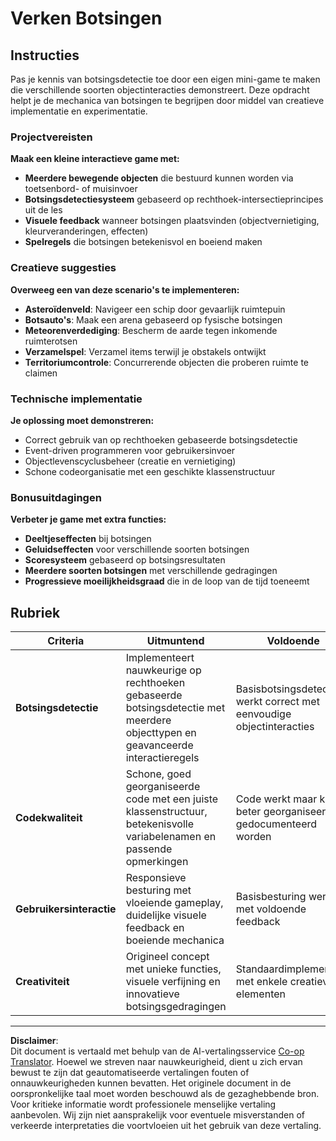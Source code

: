 <!--
CO_OP_TRANSLATOR_METADATA:
{
  "original_hash": "124efddbb65166cddb38075ad6dae324",
  "translation_date": "2025-10-23T01:06:09+00:00",
  "source_file": "6-space-game/4-collision-detection/assignment.md",
  "language_code": "nl"
}
-->
# Verken Botsingen

## Instructies

Pas je kennis van botsingsdetectie toe door een eigen mini-game te maken die verschillende soorten objectinteracties demonstreert. Deze opdracht helpt je de mechanica van botsingen te begrijpen door middel van creatieve implementatie en experimentatie.

### Projectvereisten

**Maak een kleine interactieve game met:**
- **Meerdere bewegende objecten** die bestuurd kunnen worden via toetsenbord- of muisinvoer
- **Botsingsdetectiesysteem** gebaseerd op rechthoek-intersectieprincipes uit de les
- **Visuele feedback** wanneer botsingen plaatsvinden (objectvernietiging, kleurveranderingen, effecten)
- **Spelregels** die botsingen betekenisvol en boeiend maken

### Creatieve suggesties

**Overweeg een van deze scenario's te implementeren:**
- **Asteroïdenveld**: Navigeer een schip door gevaarlijk ruimtepuin
- **Botsauto's**: Maak een arena gebaseerd op fysische botsingen
- **Meteorenverdediging**: Bescherm de aarde tegen inkomende ruimterotsen
- **Verzamelspel**: Verzamel items terwijl je obstakels ontwijkt
- **Territoriumcontrole**: Concurrerende objecten die proberen ruimte te claimen

### Technische implementatie

**Je oplossing moet demonstreren:**
- Correct gebruik van op rechthoeken gebaseerde botsingsdetectie
- Event-driven programmeren voor gebruikersinvoer
- Objectlevenscyclusbeheer (creatie en vernietiging)
- Schone codeorganisatie met een geschikte klassenstructuur

### Bonusuitdagingen

**Verbeter je game met extra functies:**
- **Deeltjeseffecten** bij botsingen
- **Geluidseffecten** voor verschillende soorten botsingen
- **Scoresysteem** gebaseerd op botsingsresultaten
- **Meerdere soorten botsingen** met verschillende gedragingen
- **Progressieve moeilijkheidsgraad** die in de loop van de tijd toeneemt

## Rubriek

| Criteria | Uitmuntend | Voldoende | Verbetering nodig |
|----------|------------|-----------|-------------------|
| **Botsingsdetectie** | Implementeert nauwkeurige op rechthoeken gebaseerde botsingsdetectie met meerdere objecttypen en geavanceerde interactieregels | Basisbotsingsdetectie werkt correct met eenvoudige objectinteracties | Botsingsdetectie heeft problemen of werkt niet consistent |
| **Codekwaliteit** | Schone, goed georganiseerde code met een juiste klassenstructuur, betekenisvolle variabelenamen en passende opmerkingen | Code werkt maar kan beter georganiseerd of gedocumenteerd worden | Code is moeilijk te begrijpen of slecht gestructureerd |
| **Gebruikersinteractie** | Responsieve besturing met vloeiende gameplay, duidelijke visuele feedback en boeiende mechanica | Basisbesturing werkt met voldoende feedback | Besturing is niet responsief of verwarrend |
| **Creativiteit** | Origineel concept met unieke functies, visuele verfijning en innovatieve botsingsgedragingen | Standaardimplementatie met enkele creatieve elementen | Basisfunctionaliteit zonder creatieve verbeteringen |

---

**Disclaimer**:  
Dit document is vertaald met behulp van de AI-vertalingsservice [Co-op Translator](https://github.com/Azure/co-op-translator). Hoewel we streven naar nauwkeurigheid, dient u zich ervan bewust te zijn dat geautomatiseerde vertalingen fouten of onnauwkeurigheden kunnen bevatten. Het originele document in de oorspronkelijke taal moet worden beschouwd als de gezaghebbende bron. Voor kritieke informatie wordt professionele menselijke vertaling aanbevolen. Wij zijn niet aansprakelijk voor eventuele misverstanden of verkeerde interpretaties die voortvloeien uit het gebruik van deze vertaling.
